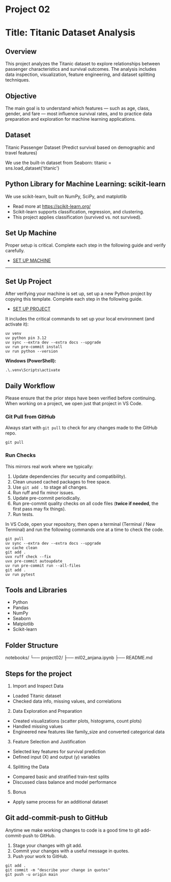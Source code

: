 # Project 02
# Title: Titanic Dataset Analysis

## Overview
This project analyzes the Titanic dataset to explore relationships between passenger characteristics and survival outcomes. The analysis includes data inspection, visualization, feature engineering, and dataset splitting techniques.

## Objective
The main goal is to understand which features — such as age, class, gender, and fare — most influence survival rates, and to practice data preparation and exploration for machine learning applications.


## Dataset 
Titanic Passenger Dataset (Predict survival based on demographic and travel features)

We use the built-in dataset from Seaborn:
titanic = sns.load_dataset('titanic')

## Python Library for Machine Learning: scikit-learn
We use scikit-learn, built on NumPy, SciPy, and matplotlib
   - Read more at <https://scikit-learn.org/>
   - Scikit-learn supports classification, regression, and clustering.
   - This project applies classification (survived vs. not survived).


## Set Up Machine

Proper setup is critical.
Complete each step in the following guide and verify carefully.

- [SET UP MACHINE](./SET_UP_MACHINE.md)

---

## Set Up Project

After verifying your machine is set up, set up a new Python project by copying this template.
Complete each step in the following guide.

- [SET UP PROJECT](./SET_UP_PROJECT.md)

It includes the critical commands to set up your local environment (and activate it):

```shell
uv venv
uv python pin 3.12
uv sync --extra dev --extra docs --upgrade
uv run pre-commit install
uv run python --version
```

**Windows (PowerShell):**

```shell
.\.venv\Scripts\activate
```


## Daily Workflow

Please ensure that the prior steps have been verified before continuing.
When working on a project, we open just that project in VS Code.

### Git Pull from GitHub

Always start with `git pull` to check for any changes made to the GitHub repo.

```shell
git pull
```

### Run Checks 

This mirrors real work where we typically:

1. Update dependencies (for security and compatibility).
2. Clean unused cached packages to free space.
3. Use `git add .` to stage all changes.
4. Run ruff and fix minor issues.
5. Update pre-commit periodically.
6. Run pre-commit quality checks on all code files (**twice if needed**, the first pass may fix things).
7. Run tests.

In VS Code, open your repository, then open a terminal (Terminal / New Terminal) and run the following commands one at a time to check the code.

```shell
git pull
uv sync --extra dev --extra docs --upgrade
uv cache clean
git add .
uvx ruff check --fix
uvx pre-commit autoupdate
uv run pre-commit run --all-files
git add .
uv run pytest
```
## Tools and Libraries

- Python
- Pandas
- NumPy
- Seaborn
- Matplotlib
- Scikit-learn

## Folder Structure 

notebooks/
  └── project02/
        ├── ml02_anjana.ipynb
        ├── README.md

## Steps for the project
1. Import and Inspect Data
- Loaded Titanic dataset
- Checked data info, missing values, and correlations

2. Data Exploration and Preparation
- Created visualizations (scatter plots, histograms, count plots)
- Handled missing values
- Engineered new features like family_size and converted categorical data

3. Feature Selection and Justification
- Selected key features for survival prediction
- Defined input (X) and output (y) variables

4. Splitting the Data
- Compared basic and stratified train-test splits
- Discussed class balance and model performance
  
5. Bonus 
- Apply same process for an additional dataset


## Git add-commit-push to GitHub

Anytime we make working changes to code is a good time to git add-commit-push to GitHub.

1. Stage your changes with git add.
2. Commit your changes with a useful message in quotes.
3. Push your work to GitHub.

```shell
git add .
git commit -m "describe your change in quotes"
git push -u origin main
```



